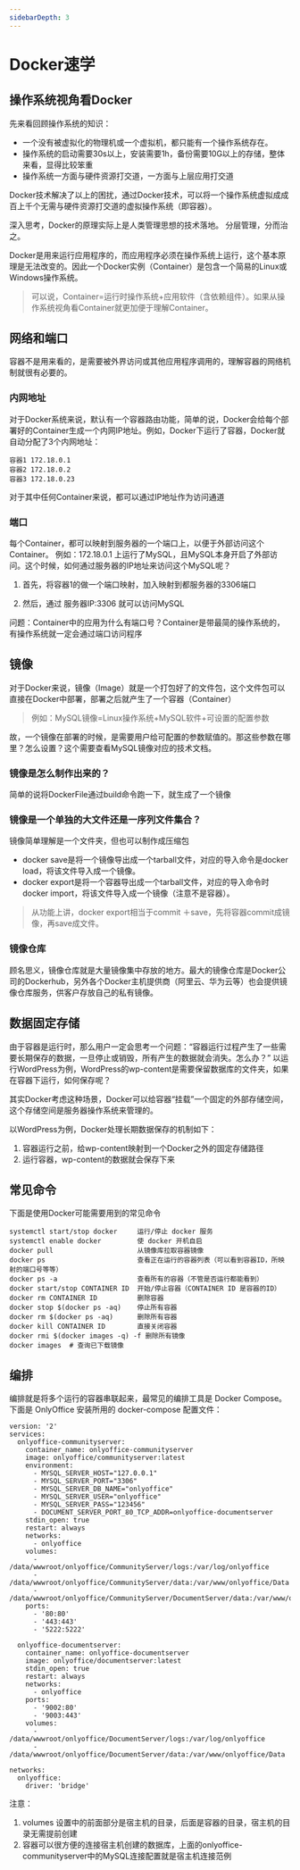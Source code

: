 ```yaml
---
sidebarDepth: 3
---
```


# Docker速学

## 操作系统视角看Docker

先来看回顾操作系统的知识：

* 一个没有被虚拟化的物理机或一个虚拟机，都只能有一个操作系统存在。  
* 操作系统的启动需要30s以上，安装需要1h，备份需要10G以上的存储，整体来看，显得比较笨重
* 操作系统一方面与硬件资源打交道，一方面与上层应用打交道

Docker技术解决了以上的困扰，通过Docker技术，可以将一个操作系统虚拟成成百上千个无需与硬件资源打交道的虚拟操作系统（即容器）。

深入思考，Docker的原理实际上是人类管理思想的技术落地。 分层管理，分而治之。

Docker是用来运行应用程序的，而应用程序必须在操作系统上运行，这个基本原理是无法改变的。因此一个Docker实例（Container）是包含一个简易的Linux或Windows操作系统。   
> 可以说，Container=运行时操作系统+应用软件（含依赖组件）。如果从操作系统视角看Container就更加便于理解Container。

## 网络和端口

容器不是用来看的，是需要被外界访问或其他应用程序调用的，理解容器的网络机制就很有必要的。

### 内网地址

对于Docker系统来说，默认有一个容器路由功能，简单的说，Docker会给每个部署好的Container生成一个内网IP地址。例如，Docker下运行了容器，Docker就自动分配了3个内网地址：
```
容器1 172.18.0.1
容器2 172.18.0.2
容器3 172.18.0.23
```
对于其中任何Container来说，都可以通过IP地址作为访问通道

### 端口

每个Container，都可以映射到服务器的一个端口上，以便于外部访问这个Container。
例如：172.18.0.1 上运行了MySQL，且MySQL本身开启了外部访问。这个时候，如何通过服务器的IP地址来访问这个MySQL呢？
1. 首先，将容器1的做一个端口映射，加入映射到都服务器的3306端口

2. 然后，通过 服务器IP:3306 就可以访问MySQL

问题：Container中的应用为什么有端口号？Container是带最简的操作系统的，有操作系统就一定会通过端口访问程序

## 镜像

对于Docker来说，镜像（Image）就是一个打包好了的文件包，这个文件包可以直接在Docker中部署，部署之后就产生了一个容器（Container）

> 例如：MySQL镜像=Linux操作系统+MySQL软件+可设置的配置参数

故，一个镜像在部署的时候，是需要用户给可配置的参数赋值的。那这些参数在哪里？怎么设置？这个需要查看MySQL镜像对应的技术文档。

### 镜像是怎么制作出来的？

简单的说将DockerFile通过build命令跑一下，就生成了一个镜像

### 镜像是一个单独的大文件还是一序列文件集合？

镜像简单理解是一个文件夹，但也可以制作成压缩包

* docker save是将一个镜像导出成一个tarball文件，对应的导入命令是docker load，将该文件导入成一个镜像。
* docker export是将一个容器导出成一个tarball文件，对应的导入命令时docker import，将该文件导入成一个镜像（注意不是容器）。

> 从功能上讲，docker export相当于commit ＋save，先将容器commit成镜像，再save成文件。

### 镜像仓库

顾名思义，镜像仓库就是大量镜像集中存放的地方。最大的镜像仓库是Docker公司的Dockerhub，另外各个Docker主机提供商（阿里云、华为云等）也会提供镜像仓库服务，供客户存放自己的私有镜像。

## 数据固定存储 

由于容器是运行时，那么用户一定会思考一个问题：“容器运行过程产生了一些需要长期保存的数据，一旦停止或销毁，所有产生的数据就会消失。怎么办？” 以运行WordPress为例，WordPress的wp-content是需要保留数据库的文件夹，如果在容器下运行，如何保存呢？

其实Docker考虑这种场景，Docker可以给容器“挂载”一个固定的外部存储空间，这个存储空间是服务器操作系统来管理的。

以WordPress为例，Docker处理长期数据保存的机制如下：

1. 容器运行之前，给wp-content映射到一个Docker之外的固定存储路径
2. 运行容器，wp-content的数据就会保存下来

## 常见命令

下面是使用Docker可能需要用到的常见命令

~~~
systemctl start/stop docker     运行/停止 docker 服务
systemctl enable docker         使 docker 开机自启
docker pull                     从镜像库拉取容器镜像
docker ps                       查看正在运行的容器列表（可以看到容器ID，所映射的端口号等等）
docker ps -a                    查看所有的容器（不管是否运行都能看到）
docker start/stop CONTAINER ID  开始/停止容器（CONTAINER ID 是容器的ID）            
docker rm CONTAINER ID          删除容器
docker stop $(docker ps -aq)    停止所有容器
docker rm $(docker ps -aq)      删除所有容器
docker kill CONTAINER ID        直接关闭容器
docker rmi $(docker images -q) -f 删除所有镜像
docker images  # 查询已下载镜像
~~~

## 编排

编排就是将多个运行的容器串联起来，最常见的编排工具是 Docker Compose。下面是 OnlyOffice 安装所用的 docker-compose 配置文件：

```
version: '2'
services:
  onlyoffice-communityserver:
    container_name: onlyoffice-communityserver
    image: onlyoffice/communityserver:latest
    environment:
      - MYSQL_SERVER_HOST="127.0.0.1"
      - MYSQL_SERVER_PORT="3306"
      - MYSQL_SERVER_DB_NAME="onlyoffice"
      - MYSQL_SERVER_USER="onlyoffice"
      - MYSQL_SERVER_PASS="123456"
      - DOCUMENT_SERVER_PORT_80_TCP_ADDR=onlyoffice-documentserver
    stdin_open: true
    restart: always
    networks:
      - onlyoffice
    volumes:
      - /data/wwwroot/onlyoffice/CommunityServer/logs:/var/log/onlyoffice
      - /data/wwwroot/onlyoffice/CommunityServer/data:/var/www/onlyoffice/Data
      - /data/wwwroot/onlyoffice/CommunityServer/DocumentServer/data:/var/www/onlyoffice/DocumentServerData
    ports:
      - '80:80'
      - '443:443'
      - '5222:5222'
       
  onlyoffice-documentserver:
    container_name: onlyoffice-documentserver
    image: onlyoffice/documentserver:latest
    stdin_open: true
    restart: always
    networks:
      - onlyoffice
    ports:
      - '9002:80'
      - '9003:443'
    volumes:
      - /data/wwwroot/onlyoffice/DocumentServer/logs:/var/log/onlyoffice
      - /data/wwwroot/onlyoffice/DocumentServer/data:/var/www/onlyoffice/Data

networks:
  onlyoffice:
    driver: 'bridge'
```
注意：
1. volumes 设置中的前面部分是宿主机的目录，后面是容器的目录，宿主机的目录无需提前创建
2. 容器可以很方便的连接宿主机创建的数据库，上面的onlyoffice-communityserver中的MySQL连接配置就是宿主机连接范例
